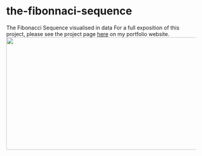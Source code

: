 # the-fibonnaci-sequence
The Fibonacci Sequence visualised in data
For a full exposition of this project, please see the project page [here](https://dominic-simpson.co.uk/portfolio/the-fibonacci-sequence) on my portfolio website. 
  <img src="https://dominic-simpson.co.uk/wp-content/uploads/2025/03/bothsunflowerimages_photoshop.jpg" width="600" height="300"/>
